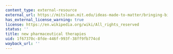```yaml
---
content_type: external-resource
external_url: https://mitsloan.mit.edu/ideas-made-to-matter/bringing-big-data-to-drug-discovery
has_external_license_warning: true
license: https://en.wikipedia.org/wiki/All_rights_reserved
status: ''
title: new pharmaceutical therapies
uid: 1f67370c-8fde-446f-993f-38ff9fb774cd
wayback_url: ''
---
```

